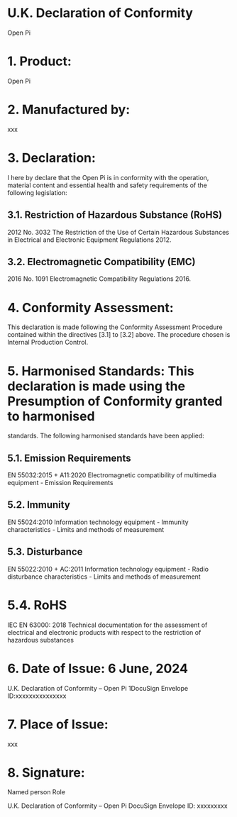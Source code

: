 # U.K. Declaration of Conformity
Open Pi

# 1. Product: 
Open Pi

# 2. Manufactured by:
xxx

# 3. Declaration: 
I here by declare that the Open Pi is in conformity with
the operation, material content and essential health and safety requirements of the
following legislation:

## 3.1. Restriction of Hazardous Substance (RoHS)
2012 No. 3032 The Restriction of the Use of Certain Hazardous Substances in
Electrical and Electronic Equipment Regulations 2012.

## 3.2. Electromagnetic Compatibility (EMC)
2016 No. 1091 Electromagnetic Compatibility Regulations 2016.

# 4. Conformity Assessment: 
This declaration is made following the Conformity Assessment Procedure contained
within the directives [3.1] to [3.2] above. The procedure chosen is Internal Production
Control.

# 5. Harmonised Standards: This declaration is made using the Presumption of Conformity granted to harmonised
standards. The following harmonised standards have been applied:

## 5.1. Emission Requirements
EN 55032:2015 + A11:2020
Electromagnetic compatibility of multimedia equipment - Emission Requirements

## 5.2. Immunity
EN 55024:2010
Information technology equipment - Immunity characteristics - Limits and
methods of measurement

## 5.3. Disturbance
EN 55022:2010 + AC:2011
Information technology equipment - Radio disturbance characteristics - Limits
and methods of measurement

# 5.4. RoHS
IEC EN 63000: 2018
Technical documentation for the assessment of electrical and electronic products
with respect to the restriction of hazardous substances

# 6. Date of Issue: 6 June, 2024
U.K. Declaration of Conformity – Open Pi 1DocuSign Envelope ID:xxxxxxxxxxxxxxx

# 7. Place of Issue: 
xxx

# 8. Signature:
Named person Role

U.K. Declaration of Conformity – Open Pi DocuSign Envelope ID: xxxxxxxxx
